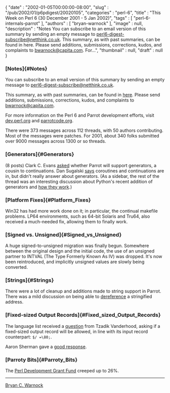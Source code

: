 {
   "date" : "2002-01-05T00:00:00-08:00",
   "slug" : "/pub/2002/01/p6pdigest/20020105",
   "categories" : "perl-6",
   "title" : "This Week on Perl 6 (30 December 2001 - 5 Jan 2002)",
   "tags" : [
      "perl-6-internals-parrot"
   ],
   "authors" : [
      "bryan-warnock"
   ],
   "image" : null,
   "description" : "Notes You can subscribe to an email version of this summary by sending an empty message to perl6-digest-subscribe@netthink.co.uk. This summary, as with past summaries, can be found in here. Please send additions, submissions, corrections, kudos, and complaints to bwarnock@capita.com. For...",
   "thumbnail" : null,
   "draft" : null
}





### [Notes]{#Notes}

You can subscribe to an email version of this summary by sending an
empty message to <perl6-digest-subscribe@netthink.co.uk>.

This summary, as with past summaries, can be found in
[here](http://members.home.com/bcwarno/Perl6/digests/). Please send
additions, submissions, corrections, kudos, and complaints to
<bwarnock@capita.com>.

For more information on the Perl 6 and Parrot development efforts, visit
[dev.perl.org](http://dev.perl.org/perl6/) and
[parrotcode.org](http://www.parrotcode.org/).

There were 373 messages across 112 threads, with 50 authors
contributing. Most of the messages were patches. For 2001, about 340
folks submitted over 9000 messages across 1300 or so threads.

### [Generators]{#Generators}

(8 posts) Clark C. Evans
[asked](http://archive.develooper.com/perl6-internals@perl.org/msg07228.html)
whether Parrot will support generators, a cousin to continuations. Dan
Sugalski
[says](http://archive.develooper.com/perl6-internals@perl.org/msg07241.html)
coroutines and continuations are in, but didn't really answer about
generators. (As a sidebar, the rest of the thread was an interesting
discussion about Python's recent addition of generators and [how they
work](http://archive.develooper.com/perl6-internals@perl.org/msg07246.html).)

### [Platform Fixes]{#Platform_Fixes}

Win32 has had more work done on it; in particular, the continual
makefile problems. LP64 environments, such as 64-bit Solaris and Tru64,
also received a much-needed fix, allowing them to finally work.

### [Signed vs. Unsigned]{#Signed_vs_Unsigned}

A huge signed-to-unsigned migration was finally begun. Somewhere between
the original design and the initial code, the use of an unsigned partner
to INTVAL (The Type Formerly Known As IV) was dropped. It's now been
reintroduced, and implicitly unsigned values are slowly being converted.

### [Strings]{#Strings}

There were a lot of cleanup and additions made to string support in
Parrot. There was a mild discussion on being able to
[dereference](http://archive.develooper.com/perl6-internals@perl.org/msg07307.html)
a stringified address.

### [Fixed-sized Output Records]{#Fixed_sized_Output_Records}

The language list received a
[question](http://archive.develooper.com/perl6-language@perl.org/msg08840.html)
from Tzadik Vanderhood, asking if a fixed-sized output record will be
allowed, in line with its input record counterpart: `$/ =\80;`.

Aaron Sherman gave a [good
response](http://archive.develooper.com/perl6-language@perl.org/msg08841.html).

### [Parroty Bits]{#Parroty_Bits}

The [Perl Development Grant Fund](http://donate.perl-foundation.org)
creeped up to 26%.

------------------------------------------------------------------------

[Bryan C. Warnock](http://members.home.com/bcwarno/Perl6/)



